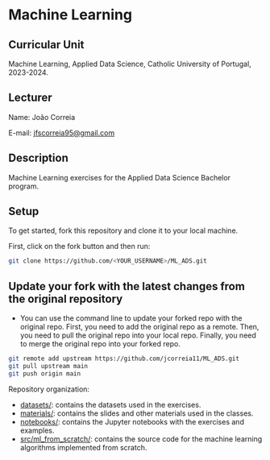 # Machine Learning

## Curricular Unit
Machine Learning, Applied Data Science, Catholic University of Portugal, 2023-2024.

## Lecturer

Name: João Correia

E-mail: jfscorreia95@gmail.com


## Description
Machine Learning exercises for the Applied Data Science Bachelor program.

## Setup
To get started, fork this repository and clone it to your local machine.

First, click on the fork button and then run:

```bash
git clone https://github.com/<YOUR_USERNAME>/ML_ADS.git
```

## Update your fork with the latest changes from the original repository

- You can use the command line to update your forked repo with the original repo.
    First, you need to add the original repo as a remote.
    Then, you need to pull the original repo into your local repo.
    Finally, you need to merge the original repo into your forked repo.

```bash
git remote add upstream https://github.com/jcorreia11/ML_ADS.git
git pull upstream main
git push origin main
```

Repository organization:

- [datasets/](datasets): contains the datasets used in the exercises.
- [materials/](materials): contains the slides and other materials used in the classes.
- [notebooks/](notebooks): contains the Jupyter notebooks with the exercises and examples.
- [src/ml_from_scratch/](src/ml_from_scratch): contains the source code for the machine learning algorithms implemented from scratch.
